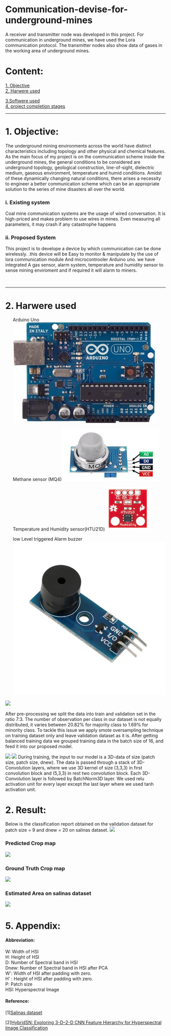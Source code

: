 # Communication-devise-for-underground-mines
A receiver and transmitter node was developed in this project. For communication in underground mines, we have used the Lora communication protocol. The transmitter nodes also show data of gases in the working area of underground mines.


<h1>Content:</h1>
<a href="#obj" >1. Objective</a><br>
<a href="#hardwere" >2. Harwere used </a><br>

<a href="#IDE" >3.Softwere used</a><br>
<a href="#app" >4. project completion stages </a><br>
<hr>
<h1 id="obj">1. Objective:</h1>
  <p>The underground mining environments across the world
      have distinct characteristics including topology and other
      physical and chemical features. As the main focus of my project
      is on the communication scheme inside the underground
      mines, the general conditions to be considered are
      underground topology, geological construction, line-of-sight,
      dielectric medium, gaseous environment, temperature and
      humid conditions. Amidst of these dynamically changing
      natural conditions, there arises a necessity to engineer a better
      communication scheme which can be an appropriate solution
      to the series of mine disasters all over the world.</p>
  <h3> i. Existing system</h3>
  <p> Coal mine communication systems are the
      usage of wired conversation. It is high-priced and makes
      problem to use wires in mines. Even measuring all
      parameters, it may crash if any catastrophe happens</p>
  <h3> ii. Proposed System</h3>
  <p>This project is to develope a device by which communication can be done wirelessly.
    .this device will be Easy to monitor & manipulate by the use of lora communication module  And microcontrooler Arduino uno.
      we have integrated A gas sensor, alarm system, temperature and humidity sensor to sense mining enviroment and if required it will alarm to miners.</p><br>
 
<hr>
<h1 id="hardwere">2. Harwere used </h1>

<ul>Arduino Uno <img src="img/arduino.jpg"></ul>
<ul>Methane sensor (MQ4)<img src="img/methane.jpg"></ul>
<ul>Temperature and Humidity sensor(HTU21D)<img src="img/temp.jpg"></ul>
<ul>low Level triggered Alarm buzzer<img src="img/alarm.jpg"></ul>

<img src="img/preprocess.png">

After pre-processing we split the data into train and validation set in the ratio 7:3. The number
of observation per class in our dataset is not equally distributed, it varies between 20.82% for
majority class to 1.69% for minority class. To tackle this issue we apply smote oversampling
technique on training dataset only and leave validation dataset as it is. After getting balanced
training data we grouped training data in the batch size of 16, and feed it into our proposed
model.

<img src="img/plot.png">

<img src="img/model.png">
During training, the input to our model is a 3D-data of size (patch size, patch size, dnew). The
data is passed through a stack of 3D-Convolution layers, where we use 3D kernel of size
(3,3,3) in first convolution block and (5,3,3) in rest two convolution block. Each 3D-
Convolution layer is followed by BatchNorm3D layer. We used relu activation unit for every
layer except the last layer where we used tanh activation unit.

<h1 id="res">2. Result:</h1>

Below is the classification report obtained on the validation dataset for patch size = 9 and
dnew = 20 on salinas dataset.
<img src="img/Screenshot from 2021-03-22 11-24-30.png">
<h3>Predicted Crop map</h3>
<img src="img/pred_1.png">
<h3>Ground Truth Crop map</h3>
<img src="img/gt_1.png">
<h3>Estimated Area on salinas dataset</h3>
<img src="img/area.png">

<h1 id="app">5. Appendix:</h1>

<h4>Abbreviation:</h4>
W: Width of HSI<br>
H: Height of HSI<br>
D: Number of Spectral band  in HSI<br>
Dnew: Number of Spectral band in HSI after PCA<br>
W': Width of HSI after padding with zero.<br>
H' : Height of HSI after padding with zero.<br>
P: Patch size<br>
HSI: Hyperspectral Image<br>

<h4>Reference:</h4>

<p>[1]<a href="http://www.ehu.eus/ccwintco/index.php/Hyperspectral_Remote_Sensing_Scenes">Salinas dataset</a></p>
<p>[2]<a href="https://arxiv.org/abs/1902.06701">HybridSN: Exploring 3-D–2-D CNN Feature
Hierarchy for Hyperspectral Image Classification</a></p>

